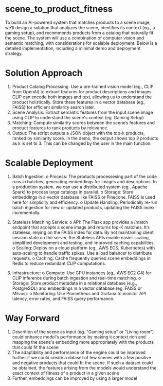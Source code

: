 # scene_to_product_fitness
To build an AI-powered system that matches products to a scene image, we’ll design a solution that analyzes the scene, identifies its context (eg., a gaming setup), and recommends products from a catalog that naturally fit the scene. The system will use a combination of computer vision and semantic matching, with considerations for scalable deployment. Below is a detailed implementation, including a minimal demo and deployment strategy.

# Solution Approach
1. Product Catalog Processing: Use a pre-trained vision model (eg., CLIP from OpenAI) to extract features for product descriptions and images. CLIP can encode both images and text, allowing us to understand the product holistically. 
Store these features in a vector database (eg., FAISS) for efficient similarity search later.
2. Scene Analysis: Extract semantic features from the input scene image using CLIP to understand the scene's context (eg. Gaming Setup)
3. Matching: Compute similarity scores between the scene’s features and product features to rank products by relevance. 
4. Output: The script outputs a JSON object with the top-k products, ranked by similarity score. In the demo, the output shows top 3 products as k is set to 3. This can be changed by the user in the main function.


# Scalable Deployment
1.	Batch Ingestion: 
      o	Process: The products processesing part of the code runs in batches, generating embeddings for images and descriptions. In a production system, we can use a distributed system (eg., Apache Spark) to process large catalogs in parallel.
      o	Storage: Store embeddings in a vector database like FAISS or Pinecone. FAISS is used here for simplicity and efficiency.
      o	Update Handling: Periodically re-run batch ingestion for new or updated products, updating the FAISS index incrementally.

2.	Stateless Matching Service: 
      o	API: The Flask app provides a /match endpoint that accepts a scene image and returns top-K matches. It’s stateless, relying on the FAISS index for data. By not maintaining client session state on the server, the Stateless APIs enable easier scaling,              simplified development and testing, and improved caching capabilities.
      o	Scaling: Deploy on a cloud platform (eg., AWS ECS, Kubernetes) with auto-scaling to handle traffic spikes. Use a load balancer to distribute requests.
      o	Caching: Cache frequently queried scene embeddings in Redis to reduce redundant CLIP computations.

3.	Infrastructure:
      o	Compute: Use GPU instances (eg., AWS EC2 G4) for CLIP inference during batch ingestion and real-time matching.
      o	Storage: Store product metadata in a relational database (e.g., PostgreSQL) and embeddings in a vector database (eg. FAISS or Milvus).
      o	Monitoring: Use Prometheus and Grafana to monitor API latency, error rates, and FAISS query performance.

# Way Forward
1. Descrition of the scene as input (eg. "Gaming setup" or "Living room") could enhance model's performance by making it context rich and mapping the scene's embedding more appropriately with the products that could fit the scene
2. The adaptibility and performance of the engine could be improved further if we could create a dataset of few scenes with a few positive and negative products that could fit the scene. If such a dataset could be obtained, the features arising from the models would understand the exact context of fitness of a product in a given scene
3. Further, embeddings can be improved by using a larger model
 
